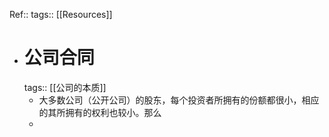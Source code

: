Ref:: 
tags:: [[Resources]]

- # 公司合同
  tags:: [[公司的本质]]
	- 大多数公司（公开公司）的股东，每个投资者所拥有的份额都很小，相应的其所拥有的权利也较小。那么
	-